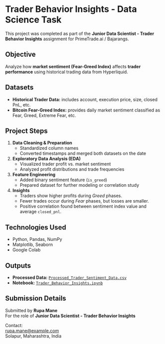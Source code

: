 # Trader Behavior Insights - Data Science Task

This project was completed as part of the **Junior Data Scientist - Trader Behavior Insights** assignment for PrimeTrade.ai / Bajarangs.

## Objective
Analyze how **market sentiment (Fear-Greed Index)** affects **trader performance** using historical trading data from Hyperliquid.

## Datasets
- **Historical Trader Data:** includes account, execution price, size, closed PnL, etc.
- **Bitcoin Fear-Greed Index:** provides daily market sentiment classified as Fear, Greed, Extreme Fear, etc.

## Project Steps
1. **Data Cleaning & Preparation**
   - Standardized column names
   - Converted timestamps and merged both datasets on the date
2. **Exploratory Data Analysis (EDA)**
   - Visualized trader profit vs. market sentiment
   - Analyzed profit distributions and trade frequencies
3. **Feature Engineering**
   - Added binary sentiment feature (`is_greed`)
   - Prepared dataset for further modeling or correlation study
4. **Insights**
   - Traders show higher profits during *Greed* phases.
   - Fewer trades occur during *Fear* phases, but losses are smaller.
   - Positive correlation found between sentiment index value and average `closed_pnl`.

## Technologies Used
- Python, Pandas, NumPy
- Matplotlib, Seaborn
- Google Colab

## Outputs
- **Processed Data:** [`Processed_Trader_Sentiment_Data.csv`](./Processed_Trader_Sentiment_Data.csv)
- **Notebook:** [`Trader_Behavior_Insights.ipynb`](./Trader_Behavior_Insights.ipynb)

## Submission Details
Submitted by **Rupa Mane**  
For the role of **Junior Data Scientist - Trader Behavior Insights**

Contact:  
rupa.mane@example.com  
Solapur, Maharashtra, India
